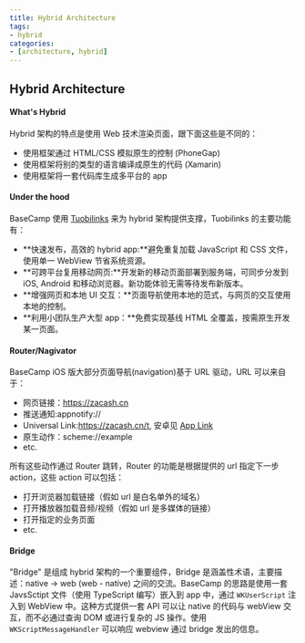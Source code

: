 ```yaml
---
title: Hybrid Architecture
tags: 
- hybrid
categories: 
- [architecture, hybrid]
---
```


## Hybrid Architecture

#### What's Hybrid
Hybrid 架构的特点是使用 Web 技术渲染页面，跟下面这些是不同的：
+ 使用框架通过 HTML/CSS 模拟原生的控制 (PhoneGap)
+ 使用框架将别的类型的语言编译成原生的代码 (Xamarin)
+ 使用框架将一套代码库生成多平台的 app

#### Under the hood
BaseCamp 使用 [Tuobilinks][turbolinks] 来为 hybrid 架构提供支撑，Tuobilinks 的主要功能有：
+ **快速发布，高效的 hybrid app:**避免重复加载 JavaScript 和 CSS 文件，使用单一 WebView 节省系统资源。
+ **可跨平台复用移动网页:**开发新的移动页面部署到服务端，可同步分发到 iOS, Android 和移动浏览器。新功能体验无需等待发布新版本。
+ **增强网页和本地 UI 交互：**页面导航使用本地的范式，与网页的交互使用本地的控制。
+ **利用小团队生产大型 app：**免费实现基线 HTML 全覆盖，按需原生开发某一页面。

#### Router/Nagivator
BaseCamp iOS 版大部分页面导航(navigation)基于 URL 驱动，URL 可以来自于：
+ 网页链接：https://zacash.cn
+ 推送通知:appnotify://
+ Universal Link:https://zacash.cn/t, 安卓见 [App Link][app_link]
+ 原生动作：scheme://example
+ etc.

所有这些动作通过 Router 跳转，Router 的功能是根据提供的 url 指定下一步 action，这些 action 可以包括：
+ 打开浏览器加载链接（假如 url 是白名单外的域名）
+ 打开播放器加载音频/视频（假如 url 是多媒体的链接）
+ 打开指定的业务页面
+ etc.

#### Bridge
"Bridge" 是组成 hybrid 架构的一个重要组件，Bridge 是涵盖性术语，主要描述：native -> web (web - native) 之间的交流。BaseCamp 的思路是使用一套 JavsSctipt 文件（使用 TypeScript 编写）嵌入到 app 中，通过 `WKUserScript` 注入到 WebView 中。这种方式提供一套 API 可以让 native 的代码与 webView 交互，而不必通过查询 DOM 或进行复杂的 JS 操作。使用 `WKScriptMessageHandler` 可以响应 webview 通过 bridge 发出的信息。

[turbolinks]:https://github.com/turbolinks/turbolinks-ios
[app_link]:http://www.google.cn